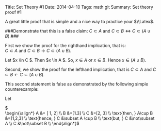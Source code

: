 ﻿Title:  Set Theory #1
Date: 2014-04-10
Tags: math  git 
Summary: Set theory proof #1

A great little proof that is simple and a nice way to practice your $\\Latex$.

###Demonstrate that this is a false claim: $C \subset A$ and $C \subset B \Leftrightarrow C \subset (A \cup B)$.###


First we show the proof for the righthand implication, that is:  
$C \subset A$ and $C \subset B \rightarrow C \subset (A \cup B)$.   

Let $x \in C $. Then $x \in A $. So, $x \in A$ or $x \in B$. Hence $x \in (A \cup B)$.  

Second, we show the proof for the lefthand implication, that is
$C \subset A$ and $C \subset B \leftarrow C \subset (A \cup B)$.  

This second statement is false as demonstrated by the following simple counterexample:  

Let

$  
\begin{\align\*}
A &= [ 1, 2]
\\\\
B &=[1.3]
\\\\
C &=[2, 3]
\\\\
\text{then, } A\cup B &=[1,2,3]
\\\\
\text{hence, } C &\subset A \cup B
\\\\
\text{but,  } C &\not\subset A
\\\\
C &\not\subset B
\\\\
\end{align\*}$
